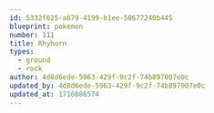 ```yaml
---
id: 5332f625-a679-4199-b1ee-58677240b445
blueprint: pokemon
number: 111
title: Rhyhorn
types:
  - ground
  - rock
author: 4d8d6ede-5963-429f-9c2f-74b897007e0c
updated_by: 4d8d6ede-5963-429f-9c2f-74b897007e0c
updated_at: 1716086574
---
```

